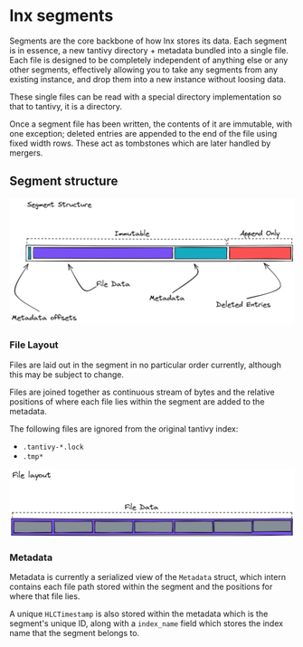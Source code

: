 # lnx segments

Segments are the core backbone of how lnx stores its data. Each segment is in essence, a new tantivy directory + metadata
bundled into a single file. Each file is designed to be completely independent of anything else or any other segments,
effectively allowing you to take any segments from any existing instance, and drop them into a new instance without
loosing data.

These single files can be read with a special directory implementation so that to tantivy, it is a directory. 

Once a segment file has been written, the contents of it are immutable, with one exception; deleted entries are
appended to the end of the file using fixed width rows. These act as tombstones which are later handled by mergers.

## Segment structure
![segment structure](/assets/segment-structure.png)

### File Layout
Files are laid out in the segment in no particular order currently, although this may be subject to change.

Files are joined together as continuous stream of bytes and the relative positions of where each file lies within
the segment are added to the metadata.

The following files are ignored from the original tantivy index:
- `.tantivy-*.lock`
- `.tmp*`

![segment structure](/assets/segment-file-layout.png)

### Metadata
Metadata is currently a serialized view of the `Metadata` struct, which intern contains each file path stored within
the segment and the positions for where that file lies.

A unique `HLCTimestamp` is also stored within the metadata which is the segment's unique ID, along with a `index_name`
field which stores the index name that the segment belongs to.
